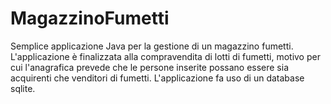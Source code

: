 # MagazzinoFumetti

Semplice applicazione Java per la gestione di un magazzino fumetti.
L'applicazione è finalizzata alla compravendita di lotti di fumetti, motivo per cui l'anagrafica prevede che le persone inserite possano essere sia acquirenti che venditori di fumetti.
L'applicazione fa uso di un database sqlite.
